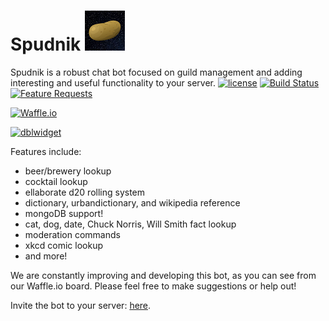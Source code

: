
# Spudnik ![Spudnik!](./Spudnik_icon.png?raw=true)
Spudnik is a robust chat bot focused on guild management and adding interesting and useful functionality to your server.
[![license](https://img.shields.io/github/license/Spudnik-Group/Spudnik.svg?style=flat-square&colorB=00aaff)](https://github.com/Spudnik-Group/Spudnik) [![Build Status](https://img.shields.io/travis/Spudnik-Group/Spudnik.svg?style=flat-square)](https://github.com/Spudnik-Group/Spudnik) [![Feature Requests](http://feathub.com/Spudnik-Group/Spudnik?format=svg)](http://feathub.com/Spudnik-Group/Spudnik)

 [![Waffle.io](https://badge.waffle.io/Spudnik-Group/Spudnik.svg?columns=inbox,backlog,accepted,in%20progress,pending,for%20review&style=flat-square)](https://waffle.io/Spudnik-Group/Spudnik) 

[![dblwidget](https://discordbots.org/api/widget/398591330806398989.svg)](https://discordbots.org/bot/398591330806398989)


Features include:
- beer/brewery lookup
- cocktail lookup
- ellaborate d20 rolling system
- dictionary, urbandictionary, and wikipedia reference
- mongoDB support!
- cat, dog, date, Chuck Norris, Will Smith fact lookup
- moderation commands
- xkcd comic lookup
- and more!

We are constantly improving and developing this bot, as you can see from our Waffle.io board. Please feel free to make suggestions or help out!

Invite the bot to your server: [here](https://discordapp.com/oauth2/authorize?client_id=398591330806398989&scope=bot&permissions=0).

